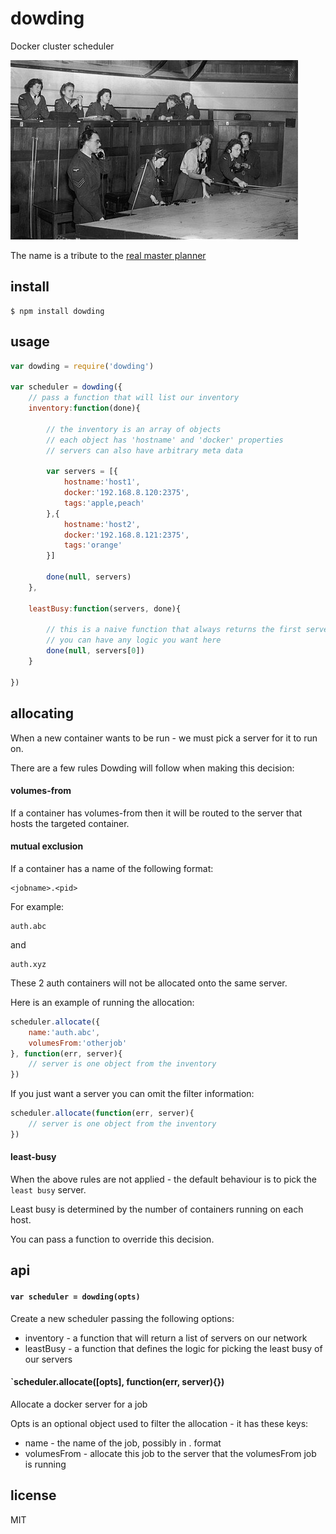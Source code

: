 dowding
=======

Docker cluster scheduler

![Battle Of Britain Ops Room](https://github.com/binocarlos/dowding/raw/master/opsroom.jpg)

The name is a tribute to the [real master planner](http://en.wikipedia.org/wiki/Hugh_Dowding,_1st_Baron_Dowding)

## install

```
$ npm install dowding
```

## usage

```js
var dowding = require('dowding')

var scheduler = dowding({
	// pass a function that will list our inventory
	inventory:function(done){

		// the inventory is an array of objects
		// each object has 'hostname' and 'docker' properties
		// servers can also have arbitrary meta data

		var servers = [{
			hostname:'host1',
			docker:'192.168.8.120:2375',
			tags:'apple,peach'
		},{
			hostname:'host2',
			docker:'192.168.8.121:2375',
			tags:'orange'
		}]

		done(null, servers)
	},

	leastBusy:function(servers, done){

		// this is a naive function that always returns the first server
		// you can have any logic you want here
		done(null, servers[0])
	}

})
```

## allocating

When a new container wants to be run - we must pick a server for it to run on.

There are a few rules Dowding will follow when making this decision:

#### volumes-from

If a container has volumes-from then it will be routed to the server that hosts the targeted container.

#### mutual exclusion

If a container has a name of the following format:

```
<jobname>.<pid>
```

For example:

```
auth.abc
```

and

```
auth.xyz
```

These 2 auth containers will not be allocated onto the same server.

Here is an example of running the allocation:

```js
scheduler.allocate({
	name:'auth.abc',
	volumesFrom:'otherjob'
}, function(err, server){
	// server is one object from the inventory
})
```

If you just want a server you can omit the filter information:

```js
scheduler.allocate(function(err, server){
	// server is one object from the inventory
})
```

#### least-busy

When the above rules are not applied - the default behaviour is to pick the `least busy` server.

Least busy is determined by the number of containers running on each host.

You can pass a function to override this decision.

## api

#### `var scheduler = dowding(opts)`

Create a new scheduler passing the following options:

 * inventory - a function that will return a list of servers on our network
 * leastBusy - a function that defines the logic for picking the least busy of our servers

#### `scheduler.allocate([opts], function(err, server){})

Allocate a docker server for a job

Opts is an optional object used to filter the allocation - it has these keys:

 * name - the name of the job, possibly in <job>.<pid> format
 * volumesFrom - allocate this job to the server that the volumesFrom job is running

## license

MIT